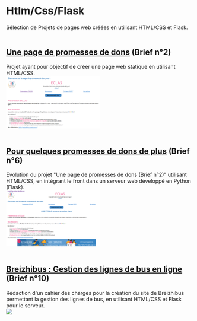 # Htlm/Css/Flask
Sélection de Projets de pages web créées en utilisant HTML/CSS et Flask.</br>
</br>

## [Une page de promesses de dons](Page_promesses_dons/README.md) (Brief n°2)
Projet ayant pour objectif de créer une page web statique en utilisant HTML/CSS.</br>
<img src='./Page_promesses_dons/images_md/page_accueil.png' width='50%'></br>
</br>

## [Pour quelques promesses de dons de plus](Promesses_dons_de_plus/README.md) (Brief n°6)
Evolution du projet "Une page de promesses de dons (Brief n°2)" utilisant HTML/CSS, en intégrant le front dans un serveur web développé en Python (Flask).</br>
<img src='./Promesses_dons_de_plus/images_md/page_accueil.png' width='50%'></br>
</br>


## [Breizhibus : Gestion des lignes de bus en ligne](https://github.com/MainaLD/Cahier-des-charges-Breizhibus-Brief10.git) (Brief n°10)
Rédaction d'un cahier des charges pour la création du site de Breizhibus permettant la gestion des lignes de bus, en utilisant HTML/CSS et Flask pour le serveur.
</br>
<img src=https://github.com/MainaLD/Cahier-des-charges-Breizhibus-Brief10/blob/branche1/images_md/Lignes_bus.png width='50%'></br>
</br>